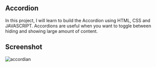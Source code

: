 ## Accordion

In this project, I will learn to build the Accordion using HTML, CSS and JAVASCRIPT. Accordions are useful when you want to toggle between hiding and showing large
amount of content.

## Screenshot

 ![accordian](https://user-images.githubusercontent.com/67471717/123087222-eb440b80-d441-11eb-8237-dd7d1fbdaf62.PNG)
